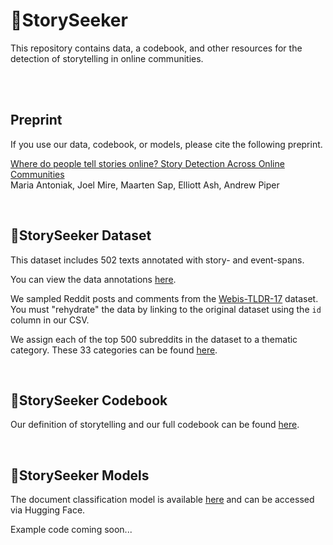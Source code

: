 # 🔭StorySeeker

This repository contains data, a codebook, and other resources for the detection of storytelling in online communities.

<br><br>

## Preprint

If you use our data, codebook, or models, please cite the following preprint.

[Where do people tell stories online? Story Detection Across Online Communities](https://github.com/maria-antoniak/storyseeker/blob/main/2024_where_are_stories_preprint.pdf)  
Maria Antoniak, Joel Mire, Maarten Sap, Elliott Ash, Andrew Piper  


<br>

## 🔭StorySeeker Dataset

This dataset includes 502 texts annotated with story- and event-spans.

You can view the data annotations [here](https://github.com/maria-antoniak/storyseeker/blob/main/storyseeker_data.csv).

We sampled Reddit posts and comments from the [Webis-TLDR-17](https://huggingface.co/datasets/webis/tldr-17) dataset. You must "rehydrate" the data by linking to the original dataset using the `id` column in our CSV.

We assign each of the top 500 subreddits in the dataset to a thematic category. These 33 categories can be found [here](https://github.com/maria-antoniak/storyseeker/blob/main/subreddit_categories.csv).

<br>

## 🔭StorySeeker Codebook

Our definition of storytelling and our full codebook can be found [here](https://github.com/maria-antoniak/storyseeker/blob/main/codebook.md).

<br>

## 🔭StorySeeker Models

The document classification model is available [here](https://huggingface.co/mariaantoniak/storyseeker) and can be accessed via Hugging Face.

Example code coming soon...

